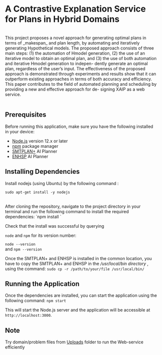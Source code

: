 # A Contrastive Explanation Service for Plans in Hybrid Domains
<br>
This project proposes a novel approach for generating optimal
plans in terms of _makespan_  and plan length, by automating and iteratively generating Hypothetical
models. The proposed approach consists of three main steps:
(1) the automation of Hmodel generation, (2) the use of an
iterative model to obtain an optimal plan, and (3) the use of
both automation and iterative Hmodel generation to indepen-
dently generate an optimal plan, regardless of the user’s input.
The effectiveness of the proposed approach is demonstrated
through experiments and results show that it can outperform
existing approaches in terms of both accuracy and efficiency.
This paper contributes to the field of automated planning and
scheduling by providing a new and effective approach for de-
signing XAIP as a web service.
<br>
<br>

## Prerequisites

Before running this application, make sure you have the following installed in your device:

- [Node.js](https://nodejs.org/en/) version 12.x or later
- [npm](https://www.npmjs.com/) package manager
- [SMTPLAN+](https://github.com/KCL-Planning/SMTPlan) AI Planner 
- [ENHSP](https://sites.google.com/view/enhsp/) AI Planner

## Installing Dependencies
Install nodejs (using Ubuntu) by the following command : 

`sudo apt-get install -y nodejs`

<br>
After cloning the repository, navigate to the project directory in your terminal and run the following command to install the required dependencies:
`npm install
`

<br>

Check that the install was successful by querying   

`node` and `npm`   for its version number:      

`node --version`    
and  `npm --version
`

Once the SMTPLAN+ and ENHSP is installed in the common location, you have to copy the SMTPLAN+  and ENHSP in the _/usr/local/bin directory_ , using the command: `sudo cp -r /path/to/your/file /usr/local/bin/
`  

## Running the Application

Once the dependencies are installed, you can start the application using the following command: `npm start`

This will start the Node.js server and the application will be accessible at `http://localhost:3000`.


## Note 

Try domain/problem files from [Uploads](https://github.com/manabjamin2nadved1947/XAIP/tree/main/uploads) folder to run the Web-service efficiently

